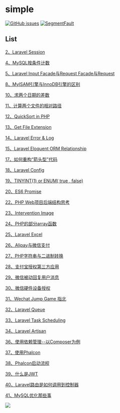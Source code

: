 # simple #
[![GitHub issues](https://img.shields.io/github/issues/liluoao/simple.svg?style=flat-square)](https://github.com/liluoao/simple/issues)
[![SegmentFault](https://img.shields.io/badge/SegmentFault-liluoao-brightgreen.svg?style=flat-square)](https://segmentfault.com/u/liluoao)

**List**
------------
[2、Laravel Session](https://github.com/liluoao/simple/issues/2 "2、Laravel的Session")

[4、MySQL按条件计数](https://github.com/liluoao/simple/issues/4 "4、MySQL按条件计数")

[5、Laravel Input Facade与Request Facade与Request](https://github.com/liluoao/simple/issues/5 "5、Laravel的Input Facade与Request Facade与Request")

[8、MyISAM引擎与InnoDB引擎的区别](https://github.com/liluoao/simple/issues/8 "8、MyISAM引擎与InnoDB引擎的区别")

[10、求两个日期的差数](https://github.com/liluoao/simple/issues/10 "10、求两个日期的差数")

[11、计算两个文件的相对路径](https://github.com/liluoao/simple/issues/11 "11、计算两个文件的相对路径")

[12、QuickSort in PHP](https://github.com/liluoao/simple/issues/12 "12、Quicksort in PHP")

[13、Get File Extension](https://github.com/liluoao/simple/issues/13 "13、Get File Extension")

[14、Laravel Error & Log](https://github.com/liluoao/simple/issues/14 "14、Laravel Error & Log")

[15、Laravel Eloquent ORM Relationship](https://github.com/liluoao/simple/issues/15 "15、Laravel Eloquent ORM Relationship")

[17、如何重构“箭头型”代码](https://github.com/liluoao/simple/issues/17 "17、如何重构“箭头型”代码")

[18、Laravel Config](https://github.com/liluoao/simple/issues/18 "18、Laravel Config")

[19、TINYINT(1) or ENUM( true , false)](https://github.com/liluoao/simple/issues/19 "19、TINYINT(1) or ENUM( true , false)")

[20、ES6 Promise](https://github.com/liluoao/simple/issues/20 "20、ES6 Promise")

[22、PHP Web项目后端结构思考](https://github.com/liluoao/simple/issues/22 "22、PHP Web项目后端结构思考")

[23、Intervention Image](https://github.com/liluoao/simple/issues/23 "23、Intervention Image")

[24、PHP的部分array函数](https://github.com/liluoao/simple/issues/24 "24、PHP的部分array函数")

[25、Laravel Excel](https://github.com/liluoao/simple/issues/25 "25、Laravel Excel")

[26、Alipay与微信支付](https://github.com/liluoao/simple/issues/26 "26、Alipay与微信支付")

[27、PHP字符串与二进制转换](https://github.com/liluoao/simple/issues/27 "27、PHP字符串与二进制转换")

[28、支付宝授权第三方应用](https://github.com/liluoao/simple/issues/28 "28、支付宝授权第三方应用")

[29、微信被动回复用户消息](https://github.com/liluoao/simple/issues/29 "29、微信被动回复用户消息")

[30、微信硬件设备授权](https://github.com/liluoao/simple/issues/30 "30、微信硬件设备授权")

[31、Wechat Jump Game 指北](https://github.com/liluoao/simple/issues/31 "31、Wechat Jump Game 指北")

[32、Laravel Queue](https://github.com/liluoao/simple/issues/32 "32、Laravel Queue")

[33、Laravel Task Scheduling](https://github.com/liluoao/simple/issues/33 "33、Laravel Task Scheduling")

[34、Laravel Artisan](https://github.com/liluoao/simple/issues/34 "34、Laravel Artisan")

[36、使用依赖管理--以Composer为例](https://github.com/liluoao/simple/blob/master/36.Use-Composer-Dependency-Management.md)

[37、使用Phalcon](https://github.com/liluoao/simple/blob/master/37.Use-Phalcon-Framework.md)

[38、Phalcon启动流程](https://github.com/liluoao/simple/blob/master/38.Phalcon-Start-Process.md)

[39、什么是JWT](https://github.com/liluoao/simple/blob/master/39.What-is-jwt.md)

[40、Laravel路由是如何调用到控制器](https://github.com/liluoao/simple/blob/master/40.Laravel-Route-to-Controller.md)

[41、MySQL优化那些事](https://github.com/liluoao/simple/blob/master/41.MySQL-optimize.md)

<a target="_blank" href="http://mail.qq.com/cgi-bin/qm_share?t=qm_mailme&email=NVlZVHVHWFlNG1Zb" style="text-decoration:none;"><img src="http://rescdn.qqmail.com/zh_CN/htmledition/images/function/qm_open/ico_mailme_02.png"/></a>
